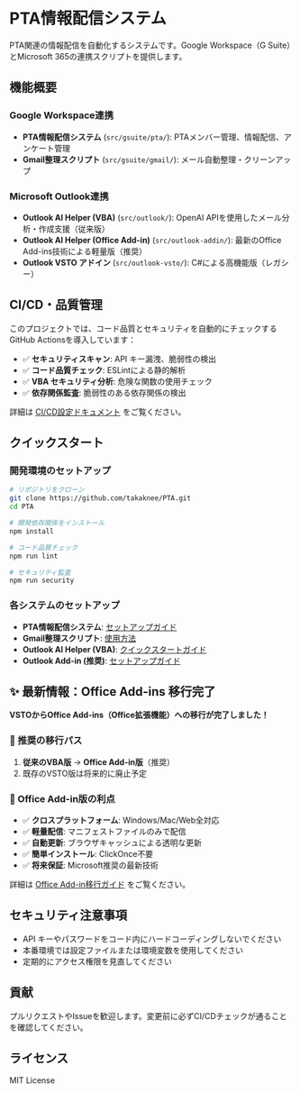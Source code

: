 # PTA情報配信システム

PTA関連の情報配信を自動化するシステムです。Google Workspace（G Suite）とMicrosoft 365の連携スクリプトを提供します。

## 機能概要

### Google Workspace連携
- **PTA情報配信システム** (`src/gsuite/pta/`): PTAメンバー管理、情報配信、アンケート管理
- **Gmail整理スクリプト** (`src/gsuite/gmail/`): メール自動整理・クリーンアップ

### Microsoft Outlook連携  
- **Outlook AI Helper (VBA)** (`src/outlook/`): OpenAI APIを使用したメール分析・作成支援（従来版）
- **Outlook AI Helper (Office Add-in)** (`src/outlook-addin/`): 最新のOffice Add-ins技術による軽量版（推奨）
- **Outlook VSTO アドイン** (`src/outlook-vsto/`): C#による高機能版（レガシー）

## CI/CD・品質管理

このプロジェクトでは、コード品質とセキュリティを自動的にチェックするGitHub Actionsを導入しています：

- ✅ **セキュリティスキャン**: API キー漏洩、脆弱性の検出
- ✅ **コード品質チェック**: ESLintによる静的解析
- ✅ **VBA セキュリティ分析**: 危険な関数の使用チェック
- ✅ **依存関係監査**: 脆弱性のある依存関係の検出

詳細は [CI/CD設定ドキュメント](docs/CI_CD_README.md) をご覧ください。

## クイックスタート

### 開発環境のセットアップ

```bash
# リポジトリをクローン
git clone https://github.com/takaknee/PTA.git
cd PTA

# 開発依存関係をインストール
npm install

# コード品質チェック
npm run lint

# セキュリティ監査
npm run security
```

### 各システムのセットアップ

- **PTA情報配信システム**: [セットアップガイド](src/gsuite/pta/SETUP.md)
- **Gmail整理スクリプト**: [使用方法](src/gsuite/gmail/README.md)  
- **Outlook AI Helper (VBA)**: [クイックスタートガイド](docs/outlook/quickstart.md)
- **Outlook Add-in (推奨)**: [セットアップガイド](src/outlook-addin/README.md)

## ✨ 最新情報：Office Add-ins 移行完了

**VSTOからOffice Add-ins（Office拡張機能）への移行が完了しました！**

### 🎯 推奨の移行パス

1. **従来のVBA版** → **Office Add-in版**（推奨）
2. 既存のVSTO版は将来的に廃止予定

### 🌟 Office Add-in版の利点

- ✅ **クロスプラットフォーム**: Windows/Mac/Web全対応
- ✅ **軽量配信**: マニフェストファイルのみで配信
- ✅ **自動更新**: ブラウザキャッシュによる透明な更新
- ✅ **簡単インストール**: ClickOnce不要
- ✅ **将来保証**: Microsoft推奨の最新技術

詳細は [Office Add-in移行ガイド](src/outlook-addin/MIGRATION.md) をご覧ください。

## セキュリティ注意事項

- API キーやパスワードをコード内にハードコーディングしないでください
- 本番環境では設定ファイルまたは環境変数を使用してください
- 定期的にアクセス権限を見直してください

## 貢献

プルリクエストやIssueを歓迎します。変更前に必ずCI/CDチェックが通ることを確認してください。

## ライセンス

MIT License
